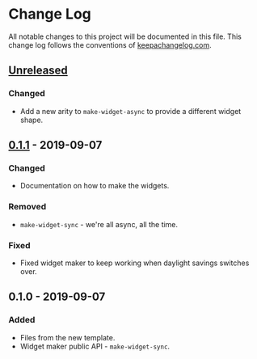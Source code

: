 # Change Log
All notable changes to this project will be documented in this file. This change log follows the conventions of [keepachangelog.com](http://keepachangelog.com/).

## [Unreleased]
### Changed
- Add a new arity to `make-widget-async` to provide a different widget shape.

## [0.1.1] - 2019-09-07
### Changed
- Documentation on how to make the widgets.

### Removed
- `make-widget-sync` - we're all async, all the time.

### Fixed
- Fixed widget maker to keep working when daylight savings switches over.

## 0.1.0 - 2019-09-07
### Added
- Files from the new template.
- Widget maker public API - `make-widget-sync`.

[Unreleased]: https://github.com/your-name/label-maker/compare/0.1.1...HEAD
[0.1.1]: https://github.com/your-name/label-maker/compare/0.1.0...0.1.1
